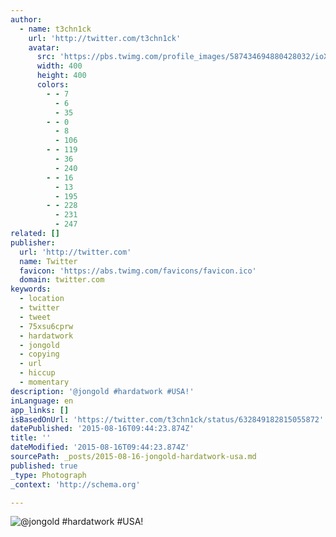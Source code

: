```yaml
---
author:
  - name: t3chn1ck
    url: 'http://twitter.com/t3chn1ck'
    avatar:
      src: 'https://pbs.twimg.com/profile_images/587434694880428032/ioXBIDZv_400x400.jpg'
      width: 400
      height: 400
      colors:
        - - 7
          - 6
          - 35
        - - 0
          - 8
          - 106
        - - 119
          - 36
          - 240
        - - 16
          - 13
          - 195
        - - 228
          - 231
          - 247
related: []
publisher:
  url: 'http://twitter.com'
  name: Twitter
  favicon: 'https://abs.twimg.com/favicons/favicon.ico'
  domain: twitter.com
keywords:
  - location
  - twitter
  - tweet
  - 75xsu6cprw
  - hardatwork
  - jongold
  - copying
  - url
  - hiccup
  - momentary
description: '@jongold #hardatwork #USA!'
inLanguage: en
app_links: []
isBasedOnUrl: 'https://twitter.com/t3chn1ck/status/632849182815055872'
datePublished: '2015-08-16T09:44:23.874Z'
title: ''
dateModified: '2015-08-16T09:44:23.874Z'
sourcePath: _posts/2015-08-16-jongold-hardatwork-usa.md
published: true
_type: Photograph
_context: 'http://schema.org'

---
```

![&commat;jongold &num;hardatwork &num;USA&excl;](https://pbs.twimg.com/media/CMhU-ddWoAAZnsJ.jpg:large)